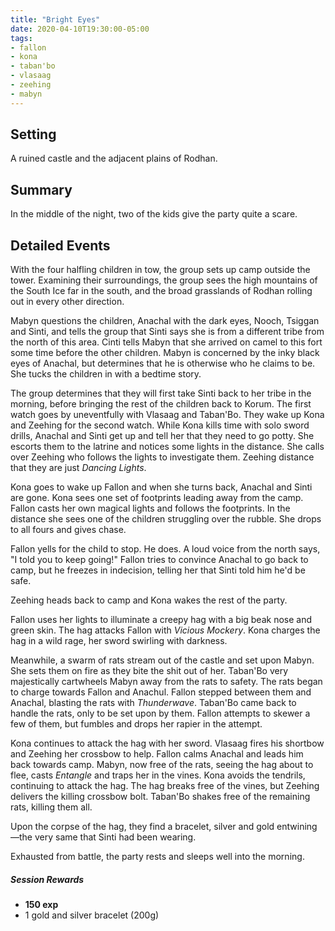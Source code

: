 ```yaml
---
title: "Bright Eyes"
date: 2020-04-10T19:30:00-05:00
tags:
- fallon
- kona
- taban'bo
- vlasaag
- zeehing
- mabyn
---
```


## Setting
A ruined castle and the adjacent plains of Rodhan.

## Summary
In the middle of the night, two of the kids give the party quite a scare.

<!--more-->
## Detailed Events
With the four halfling children in tow, the group sets up camp outside the
tower. Examining their surroundings, the group sees the high mountains of the
South Ice far in the south, and the broad grasslands of Rodhan rolling out in
every other direction.

Mabyn questions the children, Anachal with the dark eyes, Nooch, Tsiggan and
Sinti, and tells the group that Sinti says she is from a different tribe from
the north of this area. Cinti tells Mabyn that she arrived on camel to this fort
some time before the other children. Mabyn is concerned by the inky black eyes
of Anachal, but determines that he is otherwise who he claims to be. She tucks
the children in with a bedtime story.

The group determines that they will first take Sinti back to her tribe in the
morning, before bringing the rest of the children back to Korum. The first watch
goes by uneventfully with Vlasaag and Taban'Bo. They wake up Kona and Zeehing
for the second watch. While Kona kills time with solo sword drills, Anachal and
Sinti get up and tell her that they need to go potty. She escorts them to the
latrine and notices some lights in the distance. She calls over Zeehing who
follows the lights to investigate them. Zeehing distance that they are just
*Dancing Lights*.

Kona goes to wake up Fallon and when she turns back, Anachal and Sinti are gone.
Kona sees one set of footprints leading away from the camp. Fallon casts her own
magical lights and follows the footprints. In the distance she sees one of the
children struggling over the rubble. She drops to all fours and gives chase.

Fallon yells for the child to stop. He does. A loud voice from the north says,
"I told you to keep going!" Fallon tries to convince Anachal to go back to camp,
but he freezes in indecision, telling her that Sinti told him he'd be safe.

Zeehing heads back to camp and Kona wakes the rest of the party.

Fallon uses her lights to illuminate a creepy hag with a big beak nose and green
skin. The hag attacks Fallon with *Vicious Mockery*. Kona charges the hag in a
wild rage, her sword swirling with darkness.

Meanwhile, a swarm of rats stream out of the castle and set upon Mabyn. She sets
them on fire as they bite the shit out of her. Taban'Bo very majestically
cartwheels Mabyn away from the rats to safety. The rats began to charge towards
Fallon and Anachul. Fallon stepped between them and Anachal, blasting the rats
with *Thunderwave*. Taban'Bo came back to handle the rats, only to be set upon
by them. Fallon attempts to skewer a few of them, but fumbles and drops her
rapier in the attempt.

Kona continues to attack the hag with her sword. Vlasaag fires his shortbow and
Zeehing her crossbow to help. Fallon calms Anachal and leads him back towards
camp. Mabyn, now free of the rats, seeing the hag about to flee, casts
*Entangle* and traps her in the vines. Kona avoids the tendrils, continuing to
attack the hag. The hag breaks free of the vines, but Zeehing delivers the
killing crossbow bolt. Taban'Bo shakes free of the remaining rats, killing them
all.

Upon the corpse of the hag, they find a bracelet, silver and gold
entwining&mdash;the very same that Sinti had been wearing.

Exhausted from battle, the party rests and sleeps well into the morning.

##### Session Rewards
* **150 exp**
* 1 gold and silver bracelet (200g)
<!-- 28g, 5s, 7c to players, +1c to Tullius) -->
